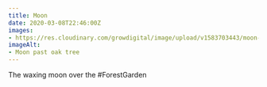 ```yaml
---
title: Moon
date: 2020-03-08T22:46:00Z
images:
- https://res.cloudinary.com/growdigital/image/upload/v1583703443/moon-15837033917532.jpg
imageAlt:
- Moon past oak tree
---
```


The waxing moon over the #ForestGarden

